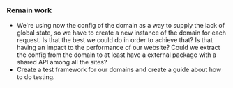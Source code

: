 ### Remain work

- We're using now the config of the domain as a way to supply the lack of global state, so we have to create a new instance of the domain for each request. Is that the best we could do in order to achieve that? Is that having an impact to the performance of our website? Could we extract the config from the domain to at least have a external package with a shared API among all the sites?
- Create a test framework for our domains and create a guide about how to do testing.

